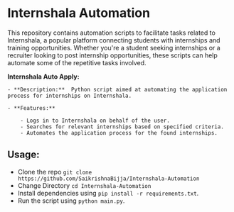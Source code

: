 # Internshala Automation

This repository contains automation scripts to facilitate tasks related to Internshala, a popular platform connecting students with internships and training opportunities. Whether you're a student seeking internships or a recruiter looking to post internship opportunities, these scripts can help automate some of the repetitive tasks involved.

**Internshala Auto Apply:**

    - **Description:**  Python script aimed at automating the application process for internships on Internshala.
    
    - **Features:**
    
        - Logs in to Internshala on behalf of the user.
        - Searches for relevant internships based on specified criteria.
        - Automates the application process for the found internships.

## Usage:
- Clone the repo `git clone https://github.com/SaikrishnaBijja/Internshala-Automation` 
- Change Directory `cd Internshala-Automation`
- Install dependencies using `pip install -r requirements.txt`.
- Run the script using `python main.py`.
